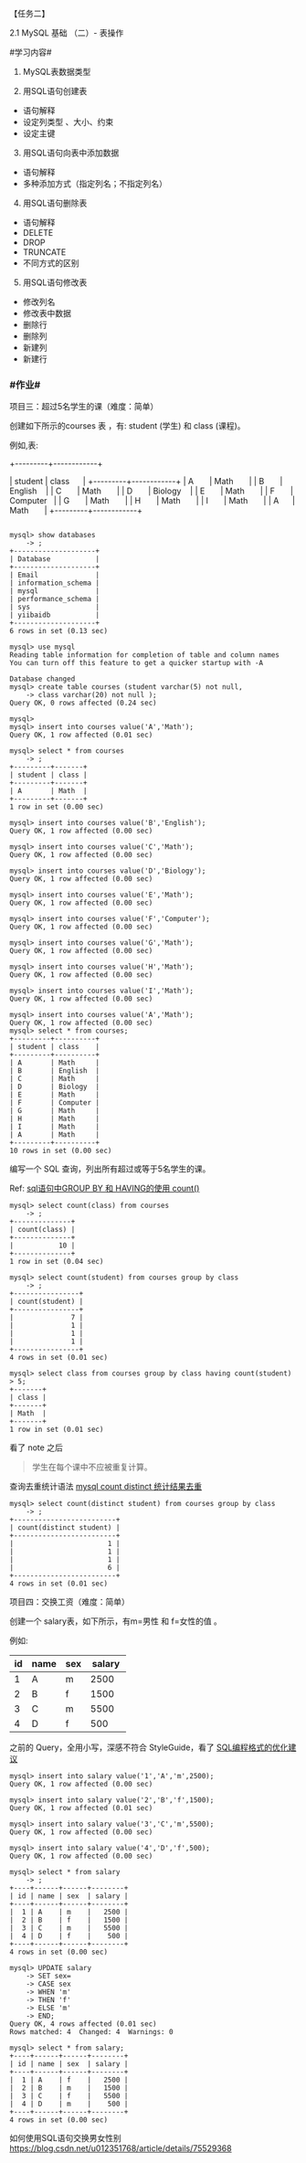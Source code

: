 【任务二】

2.1 MySQL 基础 （二）- 表操作
 
#学习内容#

1. MySQL表数据类型

2. 用SQL语句创建表

- 语句解释
- 设定列类型 、大小、约束
- 设定主键

3. 用SQL语句向表中添加数据

- 语句解释
- 多种添加方式（指定列名；不指定列名）

4. 用SQL语句删除表

- 语句解释
- DELETE
- DROP
- TRUNCATE
- 不同方式的区别

5. 用SQL语句修改表

- 修改列名
- 修改表中数据
- 删除行
- 删除列
- 新建列
- 新建行

### #作业#

项目三：超过5名学生的课（难度：简单）


创建如下所示的courses 表 ，有: student (学生) 和 class (课程)。


例如,表:

+---------+------------+

| student | class      |
+---------+------------+
| A       | Math       |
| B       | English    |
| C       | Math       |
| D       | Biology    |
| E       | Math       |
| F       | Computer   |
| G       | Math       |
| H       | Math       |
| I       | Math       |
| A      | Math       |
+---------+------------+

~~~~

mysql> show databases
    -> ;
+--------------------+
| Database           |
+--------------------+
| Email              |
| information_schema |
| mysql              |
| performance_schema |
| sys                |
| yiibaidb           |
+--------------------+
6 rows in set (0.13 sec)

mysql> use mysql
Reading table information for completion of table and column names
You can turn off this feature to get a quicker startup with -A

Database changed
mysql> create table courses (student varchar(5) not null,
    -> class varchar(20) not null );
Query OK, 0 rows affected (0.24 sec)

mysql>
mysql> insert into courses value('A','Math');
Query OK, 1 row affected (0.01 sec)

mysql> select * from courses
    -> ;
+---------+-------+
| student | class |
+---------+-------+
| A       | Math  |
+---------+-------+
1 row in set (0.00 sec)

mysql> insert into courses value('B','English');
Query OK, 1 row affected (0.00 sec)

mysql> insert into courses value('C','Math');
Query OK, 1 row affected (0.00 sec)

mysql> insert into courses value('D','Biology');
Query OK, 1 row affected (0.00 sec)

mysql> insert into courses value('E','Math');
Query OK, 1 row affected (0.00 sec)

mysql> insert into courses value('F','Computer');
Query OK, 1 row affected (0.00 sec)

mysql> insert into courses value('G','Math');
Query OK, 1 row affected (0.00 sec)

mysql> insert into courses value('H','Math');
Query OK, 1 row affected (0.00 sec)

mysql> insert into courses value('I','Math');
Query OK, 1 row affected (0.00 sec)

mysql> insert into courses value('A','Math');
Query OK, 1 row affected (0.00 sec)
mysql> select * from courses;
+---------+----------+
| student | class    |
+---------+----------+
| A       | Math     |
| B       | English  |
| C       | Math     |
| D       | Biology  |
| E       | Math     |
| F       | Computer |
| G       | Math     |
| H       | Math     |
| I       | Math     |
| A       | Math     |
+---------+----------+
10 rows in set (0.00 sec)
~~~~


编写一个 SQL 查询，列出所有超过或等于5名学生的课。


Ref: [sql语句中GROUP BY 和 HAVING的使用 count()](https://hejiajunsh.iteye.com/blog/1833847)
~~~~
mysql> select count(class) from courses
    -> ;
+--------------+
| count(class) |
+--------------+
|           10 |
+--------------+
1 row in set (0.04 sec)

mysql> select count(student) from courses group by class
    -> ;
+----------------+
| count(student) |
+----------------+
|              7 |
|              1 |
|              1 |
|              1 |
+----------------+
4 rows in set (0.01 sec)

mysql> select class from courses group by class having count(student) > 5;
+-------+
| class |
+-------+
| Math  |
+-------+
1 row in set (0.01 sec)
~~~~

看了 note 之后

>学生在每个课中不应被重复计算。

查询去重统计语法 [mysql count distinct 统计结果去重](https://my.oschina.net/jiec/blog/471730)

~~~~
mysql> select count(distinct student) from courses group by class
    -> ;
+-------------------------+
| count(distinct student) |
+-------------------------+
|                       1 |
|                       1 |
|                       1 |
|                       6 |
+-------------------------+
4 rows in set (0.01 sec)
~~~~

项目四：交换工资（难度：简单）


创建一个 salary表，如下所示，有m=男性 和 f=女性的值 。


例如:

| id | name | sex | salary |
|----|------|-----|--------|
| 1  | A    | m   | 2500   |
| 2  | B    | f   | 1500   |
| 3  | C    | m   | 5500   |
| 4  | D    | f   | 500    |

之前的 Query，全用小写，深感不符合 StyleGuide，看了 [SQL编程格式的优化建议](https://zhuanlan.zhihu.com/p/27466166)

~~~~
mysql> insert into salary value('1','A','m',2500);
Query OK, 1 row affected (0.00 sec)

mysql> insert into salary value('2','B','f',1500);
Query OK, 1 row affected (0.01 sec)

mysql> insert into salary value('3','C','m',5500);
Query OK, 1 row affected (0.00 sec)

mysql> insert into salary value('4','D','f',500);
Query OK, 1 row affected (0.00 sec)

mysql> select * from salary
    -> ;
+----+------+------+--------+
| id | name | sex  | salary |
+----+------+------+--------+
|  1 | A    | m    |   2500 |
|  2 | B    | f    |   1500 |
|  3 | C    | m    |   5500 |
|  4 | D    | f    |    500 |
+----+------+------+--------+
4 rows in set (0.00 sec)
~~~~


~~~~
mysql> UPDATE salary
    -> SET sex=
    -> CASE sex
    -> WHEN 'm'
    -> THEN 'f'
    -> ELSE 'm'
    -> END;
Query OK, 4 rows affected (0.01 sec)
Rows matched: 4  Changed: 4  Warnings: 0

mysql> select * from salary;
+----+------+------+--------+
| id | name | sex  | salary |
+----+------+------+--------+
|  1 | A    | f    |   2500 |
|  2 | B    | m    |   1500 |
|  3 | C    | f    |   5500 |
|  4 | D    | m    |    500 |
+----+------+------+--------+
4 rows in set (0.00 sec)
~~~~
如何使用SQL语句交换男女性别
https://blog.csdn.net/u012351768/article/details/75529368
